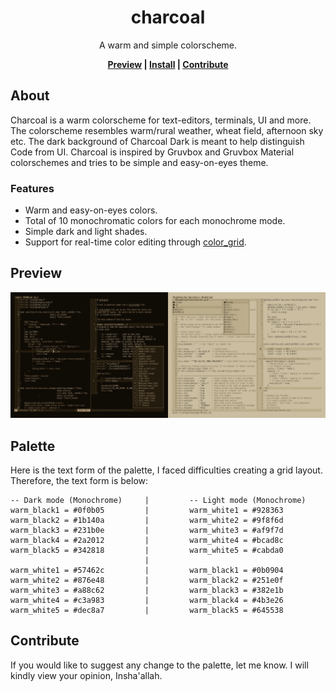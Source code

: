 <div align="center">
    <h1>charcoal</h1>
    <p>A warm and simple colorscheme.</p>

**[Preview] | [Install] | [Contribute]**
</div>

[Preview]: https://github.com/mubin6th/charcoal?tab=readme-ov-file#preview
[Install]: https://github.com/mubin6th/charcoal?tab=readme-ov-file#install
[Contribute]: https://github.com/mubin6th/charcoal?tab=readme-ov-file#contribute

## About
Charcoal is a warm colorscheme for text-editors, terminals, UI and more. The colorscheme
resembles warm/rural weather, wheat field, afternoon sky etc. The dark background of
Charcoal Dark is meant to help distinguish Code from UI. Charcoal is inspired by Gruvbox
and Gruvbox Material colorschemes and tries to be simple and easy-on-eyes theme.

### Features
- Warm and easy-on-eyes colors.
- Total of 10 monochromatic colors for each monochrome mode.
- Simple dark and light shades.
- Support for real-time color editing through [color_grid](https://github.com/mubin6th/charcoal/blob/develop/color_grid).

## Preview
<a href="https://github.com/mubin6th/charcoal/blob/master/readme_resources/preview_neovim_v1.0.0.png?raw=true"><img alt="preview_neovim_v1.0.0.png" src="https://github.com/mubin6th/charcoal/blob/master/readme_resources/preview_neovim_v1.0.0.png?raw=true"></a>

## Palette
Here is the text form of the palette, I faced difficulties creating a grid layout.
Therefore, the text form is below:
```
-- Dark mode (Monochrome)     |         -- Light mode (Monochrome)
warm_black1 = #0f0b05         |         warm_white1 = #928363
warm_black2 = #1b140a         |         warm_white2 = #9f8f6d
warm_black3 = #231b0e         |         warm_white3 = #af9f7d
warm_black4 = #2a2012         |         warm_white4 = #bcad8c
warm_black5 = #342818         |         warm_white5 = #cabda0
                              |
warm_white1 = #57462c         |         warm_black1 = #0b0904
warm_white2 = #876e48         |         warm_black2 = #251e0f
warm_white3 = #a88c62         |         warm_black3 = #382e1b
warm_white4 = #c3a983         |         warm_black4 = #4b3e26
warm_white5 = #dec8a7         |         warm_black5 = #645538
```

## Contribute
If you would like to suggest any change to the palette, let me know. I will kindly view
your opinion, Insha'allah.
